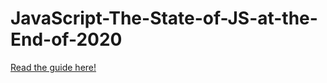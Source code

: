 # JavaScript-The-State-of-JS-at-the-End-of-2020
[Read the guide here!](https://www.ideamotive.co/javascript-business-guide?utm_source=github.com&utm_medium=social&utm_campaign=js-pillar)

